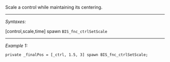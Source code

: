 Scale a control while maintaining its centering.


---
*Syntaxes:*

[control,scale,time] spawn `BIS_fnc_ctrlSetScale`

---
*Example 1:*

```sqf
private _finalPos = [_ctrl, 1.5, 3] spawn BIS_fnc_ctrlSetScale;
```